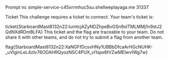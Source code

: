 Prompt
nc simple-service-c45xrrmhuc5su.shellweplayaga.me 31337

Ticket
This challenge requires a ticket to connect. Your team's ticket is:

ticket{StarboardMast8132n22:IumtcjAZyNDZhpeBvGSn9olTMLMMj1n9stJ2QdNXdRDmBLFA}
This ticket and the flag are traceable to your team. Do not share it with other teams, and do not try to submit a flag from another team.


flag{StarboardMast8132n22:XaNGFfDcsvHNy1UBBbDfcaArHGcNUHK-_uVlginLeL4zIv76ODAHRQyozNSC4PUX_vI1spx6tVZwMElwvIWg7w}
